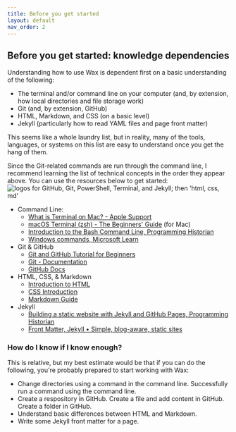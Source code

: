 ```yaml
---
title: Before you get started
layout: default
nav_order: 2
---
```

## **Before you get started: knowledge dependencies**

Understanding how to use Wax is dependent first on a basic understanding of the following:

* The terminal and/or command line on your computer (and, by extension, how local directories and file storage work)  
* Git (and, by extension, GitHub)  
* HTML, Markdown, and CSS (on a basic level)  
* Jekyll (particularly how to read YAML files and page front matter)

This seems like a whole laundry list, but in reality, many of the tools, languages, or systems on this list are easy to understand once you get the hang of them.

Since the Git-related commands are run through the command line, I recommend learning the list of technical concepts in the order they appear above. You can use the resources below to get started:
<img src="https://green-queen.github.io/wax-documentation/images/dependencies.png" alt="logos for GitHub, Git, PowerShell, Terminal, and Jekyll; then 'html, css, md'">
* Command Line:  
  * [What is Terminal on Mac? \- Apple Support](https://support.apple.com/guide/terminal/what-is-terminal-trmld4c92d55/mac)  
  * [macOS Terminal (zsh) - The Beginners' Guide](https://www.youtube.com/watch?v=ogWoUU2DXBU) (for Mac)  
  * [Introduction to the Bash Command Line, Programming Historian](https://programminghistorian.org/en/lessons/intro-to-bash)  
  * [Windows commands, Microsoft Learn](https://learn.microsoft.com/en-us/windows-server/administration/windows-commands/windows-commands)  
* Git & GitHub  
  * [Git and GitHub Tutorial for Beginners](https://www.youtube.com/watch?v=tRZGeaHPoaw)  
  * [Git \- Documentation](https://git-scm.com/doc)  
  * [GitHub Docs](https://docs.github.com/en)  
* HTML, CSS, & Markdown  
  * [Introduction to HTML](https://www.w3schools.com/html/html_intro.asp)  
  * [CSS Introduction](https://www.w3schools.com/css/css_intro.asp)  
  * [Markdown Guide](https://www.markdownguide.org/)  
* Jekyll  
  * [Building a static website with Jekyll and GitHub Pages, Programming Historian](https://programminghistorian.org/en/lessons/building-static-sites-with-jekyll-github-pages#visual-design-)  
  * [Front Matter, Jekyll • Simple, blog-aware, static sites](https://jekyllrb.com/docs/front-matter/)
 
### How do I know if I know enough?
This is relative, but my best estimate would be that if you can do the following, you're probably prepared to start working with Wax:
* Change directories using a command in the command line. Successfully run a command using the command line.
* Create a respository in GitHub. Create a file and add content in GitHub. Create a folder in GitHub.
* Understand basic differences between HTML and Markdown.
* Write some Jekyll front matter for a page.

